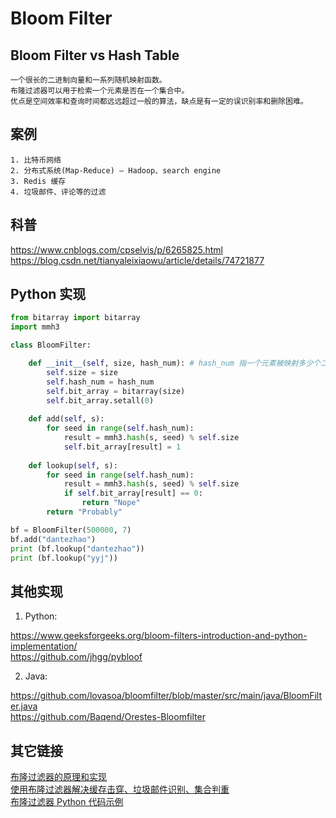 #  Bloom Filter

## Bloom Filter vs Hash Table
    
    一个很长的二进制向量和一系列随机映射函数。
    布隆过滤器可以用于检索一个元素是否在一个集合中。
    优点是空间效率和查询时间都远远超过一般的算法，缺点是有一定的误识别率和删除困难。


## 案例

    1. 比特币网络
    2. 分布式系统(Map-Reduce) — Hadoop、search engine
    3. Redis 缓存
    4. 垃圾邮件、评论等的过滤

## 科普

<https://www.cnblogs.com/cpselvis/p/6265825.html>
<https://blog.csdn.net/tianyaleixiaowu/article/details/74721877>


## Python 实现

```python
from bitarray import bitarray
import mmh3

class BloomFilter:

    def __init__(self, size, hash_num): # hash_num 指一个元素被映射多少个二进制位
        self.size = size
        self.hash_num = hash_num 
        self.bit_array = bitarray(size) 
        self.bit_array.setall(0)
        
    def add(self, s):
        for seed in range(self.hash_num):
            result = mmh3.hash(s, seed) % self.size 
            self.bit_array[result] = 1
    
    def lookup(self, s):
        for seed in range(self.hash_num):
            result = mmh3.hash(s, seed) % self.size 
            if self.bit_array[result] == 0:
                return "Nope" 
        return "Probably"

bf = BloomFilter(500000, 7) 
bf.add("dantezhao")
print (bf.lookup("dantezhao")) 
print (bf.lookup("yyj"))
```

## 其他实现

1. Python: 

<https://www.geeksforgeeks.org/bloom-filters-introduction-and-python-implementation/>    
<https://github.com/jhgg/pybloof>

2. Java: 

<https://github.com/lovasoa/bloomfilter/blob/master/src/main/java/BloomFilter.java>  
<https://github.com/Baqend/Orestes-Bloomfilter>


## 其它链接

[布隆过滤器的原理和实现](https://www.cnblogs.com/cpselvis/p/6265825.html)  
[使用布隆过滤器解决缓存击穿、垃圾邮件识别、集合判重](https://blog.csdn.net/tianyaleixiaowu/article/details/74721877)  
[布隆过滤器 Python 代码示例](https://shimo.im/docs/xKwrcwrDxRv3QpKG/)  
